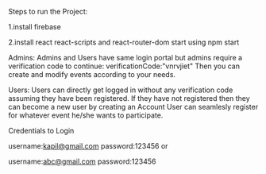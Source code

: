 Steps to run the Project:

1.install firebase

2.install react react-scripts and react-router-dom 
start using npm start


Admins:
Admins and Users have same login portal but admins require a verification code to continue:
verificationCode:"vnrvjiet"
Then you can create and modify events according to your needs.


Users:
Users can directly get logged in without any verification code assuming they have been registered.
If they have not registered then they can become a new user by creating an Account
User can seamlesly register for whatever event he/she wants to participate.


Credentials to Login 

username:kapil@gmail.com password:123456 or  
                    
username:abc@gmail.com   password:123456
